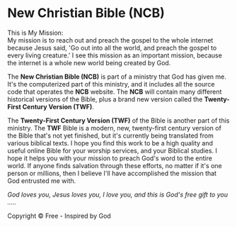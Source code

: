 # New Christian Bible (NCB)

This is My Mission:<br>
My mission is to reach out and preach the gospel to the whole internet because Jesus said, 'Go out into all the world, and preach the gospel to every living creature.' I see this mission as an important mission, because the internet is a whole new world being created by God.

The **New Christian Bible (NCB)** is part of a ministry that God has given me. It's the computerized part of this ministry, and it includes all the source code that operates the **NCB** website. The **NCB** will contain many different historical versions of the Bible, plus a brand new version called the **Twenty-First Century Version (TWF)**.

The **Twenty-First Century Version (TWF)** of the Bible is another part of this ministry. The **TWF** Bible is a modern, new, twenty-first century version of the Bible that's not yet finished, but it's currently being translated from various biblical texts. I hope you find this work to be a high quality and useful online Bible for your worship services, and your Biblical studies. I hope it helps you with your mission to preach God's word to the entire world. If anyone finds salvation through these efforts, no matter if it's one person or millions, then I believe I'll have accomplished the mission that God entrusted me with.

*God loves you, Jesus loves you, I love you, and this is God's free gift to you .....*

<span align="center" title="God's Word is not For Sale">Copyright © Free - Inspired by God</span>
